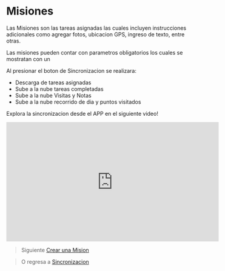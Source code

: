# Misiones

Las Misiones son las tareas asignadas las cuales incluyen instrucciones adicionales como agregar fotos, ubicacion GPS, ingreso de texto, entre otras. 

Las misiones pueden contar con parametros obligatorios los cuales se mostratan con un 

Al presionar el boton de Sincronizacion se realizara:

 - Descarga de tareas asignadas 
 - Sube a la nube tareas completadas 
 - Sube a la nube Visitas y Notas 
 - Sube a la nube recorrido de dia y puntos visitados

Explora la sincronizacion desde el APP en el siguiente video! 
<iframe width="560" height="315" src="https://www.youtube.com/embed/TBZDvUL4WBs" frameborder="0" allow="accelerometer; autoplay; encrypted-media; gyroscope; picture-in-picture" allowfullscreen></iframe>


> Siguiente [Crear una Mision](/v1/app-movil/crear_mision.html)

> O regresa a [Sincronizacion](/v1/app-movil/sync.html)
<!--stackedit_data:
eyJoaXN0b3J5IjpbMzEzODQ5MzM4XX0=
-->
